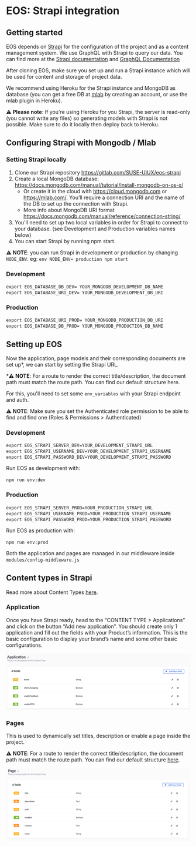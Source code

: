 # EOS: Strapi integration

## Getting started
EOS depends on [Strapi](https://strapi.io/) for the configuration of the project and as a content management system. We use GraphQL with Strapi to query our data. You can find more at the [Strapi documentation](https://strapi.io/documentation/3.x.x/getting-started/quick-start.html#_5-consume-the-api) and [GraphQL Documentation](https://graphql.org/learn/)

After cloning EOS, make sure you set up and run a Strapi instance which will be used for content and storage of project data. 

We recommend using Heroku for the Strapi instance and MongoDB as database (you can get a free DB at [mlab](https://mlab.com/) by creating an account, or use the mlab plugin in Heroku).

⚠️ **Please note**: If you're using Heroku for you Strapi, the server is read-only (you cannot write any files) so generating models with Strapi is not possible. Make sure to do it locally then deploy back to Heroku.

## Configuring Strapi with Mongodb / Mlab
### Setting Strapi locally

1. Clone our Strapi repository https://gitlab.com/SUSE-UIUX/eos-strapi 
2. Create a local MongoDB database: https://docs.mongodb.com/manual/tutorial/install-mongodb-on-os-x/
   * Or create it in the cloud with https://cloud.mongodb.com or https://mlab.com/. You’ll require a connection URI and the name of the DB to set up the connection with Strapi.
   * More info about MongoDB URI format https://docs.mongodb.com/manual/reference/connection-string/
3. You'll need to set up two local variables in order for Strapi to connect to your database. (see Development and Production variables names below)
4. You can start Strapi by running npm start.

⚠️ **NOTE**: you can run Strapi in development or production by changing `NODE_ENV`.
eg: `env NODE_ENV= production npm start`

### Development
```
export EOS_DATABASE_DB_DEV= YOUR_MONGODB_DEVELOPMENT_DB_NAME
export EOS_DATABASE_URI_DEV= YOUR_MONGODB_DEVELOPMENT_DB_URI
```

### Production
```
export EOS_DATABASE_URI_PROD= YOUR_MONGODB_PRODUCTION_DB_URI
export EOS_DATABASE_DB_PROD= YOUR_MONGODB_PRODUCTION_DB_NAME
```

## Setting up EOS
Now the application, page models and their corresponding documents are set up*, we can start by setting the Strapi URL.

*⚠️ **NOTE**: For a route to render the correct title/description, the document path must match the route path. You can find our default structure here.

For this, you'll need to set some `env_variables` with your Strapi endpoint and auth.

⚠️ **NOTE**: Make sure you set the Authenticated role permission to be able to find and find one (Roles & Permissions > Authenticated)

### Development
```
export EOS_STRAPI_SERVER_DEV=YOUR_DEVELOPMENT_STRAPI_URL
export EOS_STRAPI_USERNAME_DEV=YOUR_DEVELOPMENT_STRAPI_USERNAME
export EOS_STRAPI_PASSWORD_DEV=YOUR_DEVELOPMENT_STRAPI_PASSWORD
```

Run EOS as development with:

`npm run env:dev`


### Production
```
export EOS_STRAPI_SERVER_PROD=YOUR_PRODUCTION_STRAPI_URL
export EOS_STRAPI_USERNAME_PROD=YOUR_PRODUCTION_STRAPI_USERNAME
export EOS_STRAPI_PASSWORD_PROD=YOUR_PRODUCTION_STRAPI_PASSWORD
```

Run EOS as production with:

`npm run env:prod`


Both the application and pages are managed in our middleware inside `modules/config-middleware.js ` 

## Content types in Strapi
Read more about Content Types [here](https://strapi.io/documentation/3.x.x/guides/models.html).

### Application

Once you have Strapi ready, head to the “CONTENT TYPE > Applications” and click on the button “Add new application”. You should create only 1 application and fill out the fields with your Product’s information. This is the basic configuration to display your brand’s name and some other basic configurations.

![Screenshot_2020-01-09_at_14.29.42](uploads/f0a5f5d575f99da6de44471a9d8d2951/Screenshot_2020-01-09_at_14.29.42.png)

### Pages
This is used to dynamically set titles, description or enable a page inside the project.

⚠️ **NOTE**: For a route to render the correct title/description, the document path must match the route path. You can find our default structure [here](https://gitlab.com/SUSE-UIUX/eos/snippets/1928439).

![Screenshot_2020-01-09_at_14.33.28](uploads/fd130ef027281cc66582fac2f2bf5817/Screenshot_2020-01-09_at_14.33.28.png)



